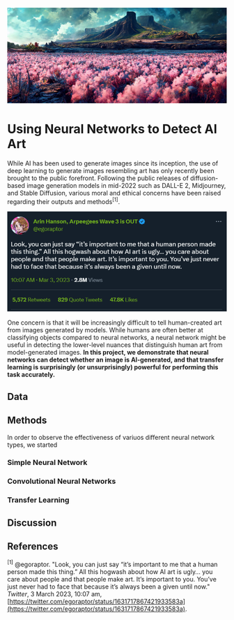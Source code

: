 ![midjourney image](images/midjourney.jpg)

# Using Neural Networks to Detect AI Art

While AI has been used to generate images since its inception, the use of deep learning to generate images resembling art has only recently been brought to the public forefront. Following the public releases of diffusion-based image generation models in mid-2022 such as DALL-E 2, Midjourney, and Stable Diffusion, various moral and ethical concerns have been raised regarding their outputs and methods<sup>[1]</sup>.

<p align="center">
  <img src="images/tweet.png" alt="arin hanson tweet" width=600/>
</p>

One concern is that it will be increasingly difficult to tell human-created art from images generated by models. While humans are often better at classifying objects compared to neural networks, a neural network might be useful in detecting the lower-level nuances that distinguish human art from model-generated images. **In this project, we demonstrate that neural networks can detect whether an image is AI-generated, and that transfer learning is surprisingly (or unsurprisingly) powerful for performing this task accurately.**

## Data



## Methods

In order to observe the effectiveness of variuos different neural network types, we started 

### Simple Neural Network

### Convolutional Neural Networks

### Transfer Learning

## Discussion

## References

<sup>[1]</sup> @egoraptor. "Look, you can just say “it’s important to me that a human person made this thing.” All this hogwash about how AI art is ugly… you care about people and that people make art. It’s important to you. You’ve just never had to face that because it’s always been a given until now." *Twitter*, 3 March 2023, 10:07 am, [https://twitter.com/egoraptor/status/1631717867421933583a](https://twitter.com/egoraptor/status/1631717867421933583a).

